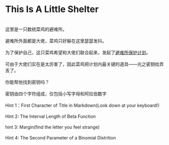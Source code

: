 # This Is A Little Shelter
<br/>这里是一只数统菜鸡的避难所。</br>
<br/>避难所外面都是大佬，菜鸡只好躲在这里瑟瑟发抖。</br>
<br/>为了保护自己，这只菜鸡希望和大佬们联合起来，发起了[避难所保护计划](https://pan.baidu.com/s/1eNy2J9sb82L1CUA894cCTA)。</br>
<br/>可由于大佬们实在是太厉害了，因此菜鸡把计划内最关键的道具——光之密钥给弄丢了。</br>
<br/>你能帮他找到密钥吗？</br>
<br/>密钥由四个字符组成，仅包括小写字母和阿拉伯数字</br>
<br/>Hint 1：First Character of Title in Markdown(Look down at your keyboard!)</br>
<br/>Hint 2: The Interval Length of Beta Function</br>
<br/>hint 3: Margin(find the letter you feel strange)</br>
<br/>Hint 4: The Second Parameter of a Binomial Distrition</br>
